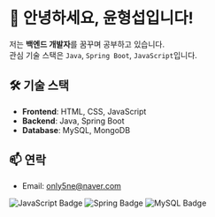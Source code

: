 # 👋 안녕하세요, 윤형섭입니다!

저는 **백엔드 개발자**를 꿈꾸며 공부하고 있습니다.  
관심 기술 스택은 `Java`, `Spring Boot`, `JavaScript`입니다.

## 🛠 기술 스택
- **Frontend**: HTML, CSS, JavaScript
- **Backend**: Java, Spring Boot
- **Database**: MySQL, MongoDB

## 📫 연락
- Email: only5ne@naver.com

![JavaScript Badge](https://img.shields.io/badge/JavaScript-ES6+-yellow?logo=javascript)
![Spring Badge](https://img.shields.io/badge/SpringBoot-2.7-green?logo=spring)
![MySQL Badge](https://img.shields.io/badge/MySQL-5.7-blue?logo=mysql)
